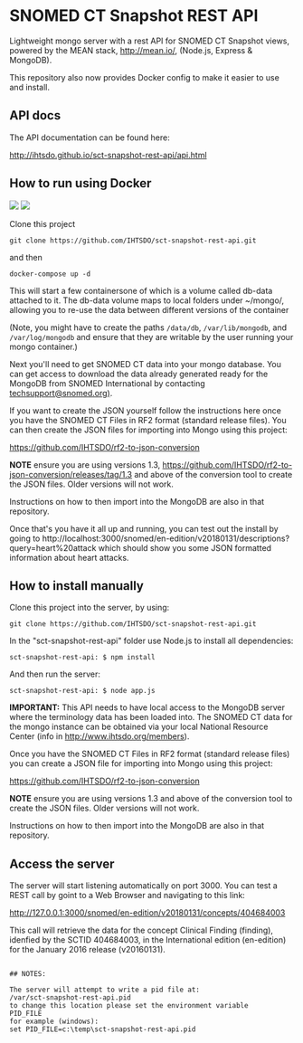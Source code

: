 # SNOMED CT Snapshot REST API

Lightweight mongo server with a rest API for SNOMED CT Snapshot views, powered by the MEAN stack, http://mean.io/, (Node.js, Express &amp; MongoDB).

This repository also now provides Docker config to make it easier to use and install.

## API docs

The API documentation can be found here:

<http://ihtsdo.github.io/sct-snapshot-rest-api/api.html>


## How to run using Docker
[![](https://images.microbadger.com/badges/image/snomedinternational/snomed-snapshot-api:2.0.svg)](https://microbadger.com/images/snomedinternational/snomed-snapshot-api:2.0 "Get your own image badge on microbadger.com") [![](https://images.microbadger.com/badges/version/snomedinternational/snomed-snapshot-api:2.0.svg)](https://microbadger.com/images/snomedinternational/snomed-snapshot-api:2.0 "Get your own version badge on microbadger.com")

Clone this project
```
git clone https://github.com/IHTSDO/sct-snapshot-rest-api.git
```

and then
```
docker-compose up -d
```
This will start a few containersone of which is a volume called db-data attached to it. The db-data volume maps to local folders under ~/mongo/, allowing you to re-use the data between different versions of the container

(Note, you might have to create the paths ```/data/db```, ```/var/lib/mongodb```, and ```/var/log/mongodb``` and ensure that they are writable by the user running your mongo container.)

Next you'll need to get SNOMED CT data into your mongo database. You can get access to download the data already generated ready for the MongoDB from SNOMED International by contacting [techsupport@snomed.org)](mailto:techsupport@snomed.org).

If you want to create the JSON yourself follow the instructions here once you have the SNOMED CT Files in RF2 format (standard release files). You can then create the JSON files for importing into Mongo using this project:

<https://github.com/IHTSDO/rf2-to-json-conversion>

**NOTE** ensure you are using versions 1.3, <https://github.com/IHTSDO/rf2-to-json-conversion/releases/tag/1.3> and above of the conversion tool to create the JSON files. Older versions will not work.

Instructions on how to then import into the MongoDB are also in that repository.

Once that's you have it all up and running, you can test out the install by going to
 http://localhost:3000/snomed/en-edition/v20180131/descriptions?query=heart%20attack
 which should show you some JSON formatted information about heart attacks.

## How to install manually

Clone this project into the server, by using:

```
git clone https://github.com/IHTSDO/sct-snapshot-rest-api.git
```

In the "sct-snapshot-rest-api" folder use Node.js to install all dependencies:

```
sct-snapshot-rest-api: $ npm install
```

And then run the server:

```
sct-snapshot-rest-api: $ node app.js
```

**IMPORTANT:** This API needs to have local access to the MongoDB server where the terminology data has been loaded into. The SNOMED CT data for the mongo instance can be obtained via your local National Resource Center (info in <http://www.ihtsdo.org/members>).

Once you have the SNOMED CT Files in RF2 format (standard release files) you can create a JSON file for importing into Mongo using this project:

<https://github.com/IHTSDO/rf2-to-json-conversion>

**NOTE** ensure you are using versions 1.3 and above of the conversion tool to create the JSON files. Older versions will not work.

Instructions on how to then import into the MongoDB are also in that repository.

## Access the server

The server will start listening automatically on port 3000\. You can test a REST call by goint to a Web Browser and navigating to this link:

<http://127.0.0.1:3000/snomed/en-edition/v20180131/concepts/404684003>

This call will retrieve the data for the concept Clinical Finding (finding), idenfied by the SCTID 404684003, in the International edition (en-edition) for the January 2016 release (v20160131).
```

## NOTES:

The server will attempt to write a pid file at:
/var/sct-snapshot-rest-api.pid
to change this location please set the environment variable
PID_FILE
for example (windows):
set PID_FILE=c:\temp\sct-snapshot-rest-api.pid
